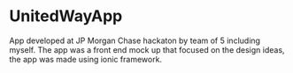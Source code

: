 # UnitedWayApp
App developed at JP Morgan Chase hackaton by team of 5 including myself. The app was a front end mock up that focused on the design ideas, the app was made using ionic framework. 




